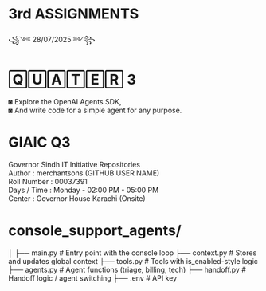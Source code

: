 # 3rd ASSIGNMENTS<br>

꧁༺ 28/07/2025 ༻꧂ 

# 🅀🅄🄰🅃🄴🅁 3 <br>

◙ Explore the OpenAI Agents SDK, <br>
◙ And write code for a simple agent for any purpose. <br>
 
# GIAIC Q3
Governor Sindh IT Initiative Repositories<br>
Author       : merchantsons (GITHUB USER NAME)<br>
Roll Number  : 00037391 <br>
Days / Time  : Monday - 02:00 PM - 05:00 PM<br>
Center       : Governor House Karachi (Onsite)<br>

# console_support_agents/
│
├── main.py              # Entry point with the console loop
├── context.py           # Stores and updates global context
├── tools.py             # Tools with is_enabled-style logic
├── agents.py            # Agent functions (triage, billing, tech)
├── handoff.py           # Handoff logic / agent switching
├── .env                 # API key